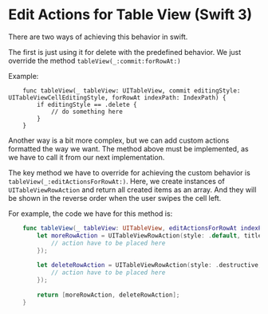 # Edit Actions for Table View (Swift 3)

There are two ways of achieving this behavior in swift. 

The first is just using it for delete with the predefined behavior. We just override the method `tableView(_:commit:forRowAt:)`

Example:

```swift3
    func tableView(_ tableView: UITableView, commit editingStyle: UITableViewCellEditingStyle, forRowAt indexPath: IndexPath) {
        if editingStyle == .delete {
            // do something here
        }
    }
```

Another way is a bit more complex, but we can add custom actions formatted the way we want. The method above must be implemented, as we have to call it from our next implementation.

The key method we have to override for achieving the custom behavior is `tableView(_:editActionsForRowAt:)`. Here, we create instances of `UITableViewRowAction` and return all created items as an array. And they will be shown in the reverse order when the user swipes the cell left.

For example, the code we have for this method is:

```swift 
    func tableView(_ tableView: UITableView, editActionsForRowAt indexPath: IndexPath) -> [UITableViewRowAction]? {
        let moreRowAction = UITableViewRowAction(style: .default, title: "Set Default", handler: {action, indexpath in
            // action have to be placed here
        });
        
        let deleteRowAction = UITableViewRowAction(style: .destructive, title: "Delete", handler:{action, indexpath in
            // action have to be placed here
        });
        
        return [moreRowAction, deleteRowAction];
    }
```



